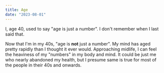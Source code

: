 ```yaml
---
title: Age
date: "2023-08-01"
---
```


I, age 40, used to say "age is just a number".
I don't remember when I last said that.

Now that I'm in my 40s, "age is **not** just a number". 
My mind has aged pretty rapidly than I thought it ever would.
Approaching midlife, I can feel the heaviness of my "numbers" in my body and mind.
It could be just me who nearly abandoned my health, but I presume same is true for most of the people in their 40s and onwards.

